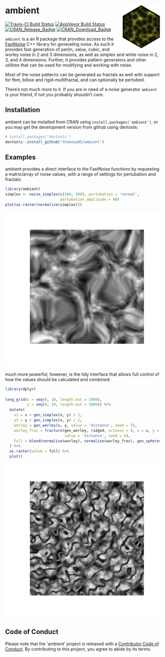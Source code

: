 <!-- README.md is generated from README.Rmd. Please edit that file -->
ambient <img src="man/figures/logo.png" align="right" />
========================================================

[![Travis-CI Build
Status](https://travis-ci.org/thomasp85/ambient.svg?branch=master)](https://travis-ci.org/thomasp85/ambient)
[![AppVeyor Build
Status](https://ci.appveyor.com/api/projects/status/github/thomasp85/ambient?branch=master&svg=true)](https://ci.appveyor.com/project/thomasp85/ambient)
[![CRAN\_Release\_Badge](http://www.r-pkg.org/badges/version-ago/ambient)](https://CRAN.R-project.org/package=ambient)
[![CRAN\_Download\_Badge](http://cranlogs.r-pkg.org/badges/ambient)](https://CRAN.R-project.org/package=ambient)

`ambient` is a an R package that provides access to the
[FastNoise](https://github.com/Auburns/FastNoise) C++ library for
generating noise. As such it provides fast generation of perlin, value,
cubic, and worley noise in 2 and 3 dimensions, as well as simplex and
white noise in 2, 3, and 4 dimensions. Further, it provides pattern
generators and other utilities that can be used for modifying and
working with noise.

Most of the noise patterns can be generated as fractals as well with
support for fbm, billow and rigid-multifractal, and can optionally be
pertubed.

There’s not much more to it. If you are in need of a noise generator
`ambient` is your friend, if not you probably shouldn’t care.

Installation
------------

ambient can be installed from CRAN using `install.packages('ambient')`,
or you may get the development version from github using devtools:

``` r
# install.packages('devtools')
devtools::install_github('thomasp85/ambient')
```

Examples
--------

ambient provides a direct interface to the FastNoise functions by
requesting a matrix/array of noise values, with a range of settings for
pertubation and fractals:

``` r
library(ambient)
simplex <- noise_simplex(c(500, 500), pertubation = 'normal', 
                         pertubation_amplitude = 40)
plot(as.raster(normalise(simplex)))
```

![](man/figures/README-unnamed-chunk-3-1.png)

much more powerful, however, is the tidy interface that allows full
control of how the values should be calculated and combined:

``` r
library(dplyr)

long_grid(x = seq(0, 10, length.out = 1000), 
          y = seq(0, 10, length.out = 1000)) %>% 
  mutate(
    x1 = x + gen_simplex(x, y) / 2, 
    y1 = y + gen_simplex(x, y) / 2,
    worley = gen_worley(x, y, value = 'distance', seed = 5),
    worley_frac = fracture(gen_worley, ridged, octaves = 8, x = x, y = y, 
                           value = 'distance', seed = 5),
    full = blend(normalise(worley), normalise(worley_frac), gen_spheres(x1, y1))
  ) %>% 
  as.raster(value = full) %>% 
  plot()
```

![](man/figures/README-unnamed-chunk-4-1.png)

Code of Conduct
---------------

Please note that the ‘ambient’ project is released with a [Contributor
Code of Conduct](CODE_OF_CONDUCT.md). By contributing to this project,
you agree to abide by its terms.
